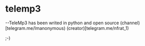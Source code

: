 # telemp3
--TeleMp3 has been writed in python and open source
(channel)[telegram.me/lmanonymous)
(creator)[telegram.me/nfrat_1)

;-)

